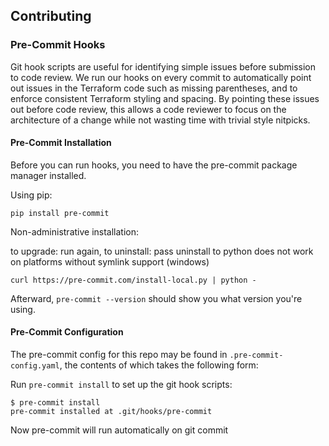 
## Contributing
### Pre-Commit Hooks

Git hook scripts are useful for identifying simple issues before submission to code review. We run our hooks on every commit to automatically point out issues in the Terraform code such as missing parentheses, and to enforce consistent Terraform styling and spacing. By pointing these issues out before code review, this allows a code reviewer to focus on the architecture of a change while not wasting time with trivial style nitpicks.

#### Pre-Commit Installation

Before you can run hooks, you need to have the pre-commit package manager installed.

Using pip:

```
pip install pre-commit
```

Non-administrative installation:

to upgrade: run again, to uninstall: pass uninstall to python
does not work on platforms without symlink support (windows)

```
curl https://pre-commit.com/install-local.py | python -
```

Afterward, `pre-commit --version` should show you what version you're using.

#### Pre-Commit Configuration

The pre-commit config for this repo may be found in `.pre-commit-config.yaml`, the contents of which takes the following form:

Run `pre-commit install` to set up the git hook scripts:

```
$ pre-commit install
pre-commit installed at .git/hooks/pre-commit
```

Now pre-commit will run automatically on git commit
